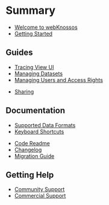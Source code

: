 # Summary

* [Welcome to webKnossos](./hello.md)
* [Getting Started](./getting_started.md)

## Guides
<!--* [Dashboard](./dashboard.md)-->
* [Tracing View UI](./tracing_ui.md)
* [Managing Datasets](./datasets.md)
* [Managing Users and Access Rights](./users.md)
<!--* [Managing Tasks and Projects](./tasks.md)-->
* [Sharing](./sharing.md)

## Documentation
* [Supported Data Formats](./data_formats.md)
* [Keyboard Shortcuts](./keyboard_shortcuts.md)
<!--* [FAQ](./faq.md)-->
* [Code Readme](../README.md)
* [Changelog](../CHANGELOG.md)
* [Migration Guide](../MIGRATIONS.md)

## Getting Help
* [Community Support](https://support.webknossos.org)
* [Commercial Support](https://scalableminds.com)
